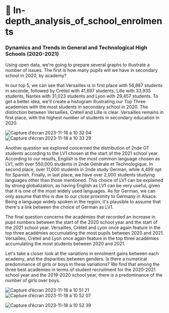 # 📌 In-depth_analysis_of_school_enrolments

### Dynamics and Trends in General and Technological High Schools (2020-2021)

Using open data, we're going to prepare several graphs to illustrate a number of issues. The first is how many pupils will we have in secondary school in 2020, by academy?

In our top 5, we can see that Versailles is in first place with 56,887 students in seconde, followed by Créteil with 41,697 students, Lille with 33,935 students, Nantes with 31,023 students and Lyon with 29,457 students. To get a better idea, we'll create a histogram illustrating our Top Three academies with the most students in secondary school in 2020. The distinction between Versailles, Créteil and Lille is clear. Versailles remains in first place, with the highest number of students in secondary education in 2020.

![Capture d’écran 2023-11-18 à 10 32 04](https://github.com/Hiatini/In-depth_analysis_of_school_enrolments/assets/101217055/7460cc13-a7e0-469c-be82-68e5db636a73)
![Capture d’écran 2023-11-18 à 10 33 29](https://github.com/Hiatini/In-depth_analysis_of_school_enrolments/assets/101217055/9e08ee00-8a92-4442-a1be-f32acd0f6357)

 Another question we explored concerned the distribution of 2nde GT students according to the LV1 chosen at the start of the 2021 school year. According to our results, English is the most common language chosen as LV1, with over 550,000 students in 2nde Générale et Technologique. In second place, over 11,000 students in 2nde study German, while 4,499 opt for Spanish. Finally, in last place, we have over 2,000 students studying languages other than those mentioned.
This choice of LV1 can be explained by strong globalization, as having English as LV1 can be very useful, given that it is one of the most widely used languages. As for German, we can only assume that this is due to our close proximity to Germany in Alsace. Being a language widely spoken in the region, it's plausible to assume that there's a link between the choice of German as LV1.

The final question concerns the académies that recorded an increase in pupil numbers between the start of the 2020 school year and the start of the 2021 school year. Versailles, Créteil and Lyon once again feature in the top three académies accumulating the most pupils between 2020 and 2021. Versailles, Créteil and Lyon once again feature in the top three académies accumulating the most students between 2020 and 2021.

Let's take a closer look at the variations in enrolment gains between each academy, and the disparities between genders. Is there a numerical predominance of girls or boys in these variations?
We find that among the three best academies in terms of student recruitment for the 2020-2021 school year and the 2019-2020 school year, there is a predominance of the number of girls over boys.

![Capture d’écran 2023-11-18 à 10 51 21](https://github.com/Hiatini/In-depth_analysis_of_school_enrolments/assets/101217055/acba61ec-d057-451c-9c72-876f6e973f2a)
![Capture d’écran 2023-11-18 à 10 52 07](https://github.com/Hiatini/In-depth_analysis_of_school_enrolments/assets/101217055/3db32aeb-d60c-47b9-91b3-c63c8f8a448b)


![Capture d’écran 2023-11-18 à 10 52 39](https://github.com/Hiatini/In-depth_analysis_of_school_enrolments/assets/101217055/65bf14b6-9d3b-4376-b2bb-a9070efdbb0d)


